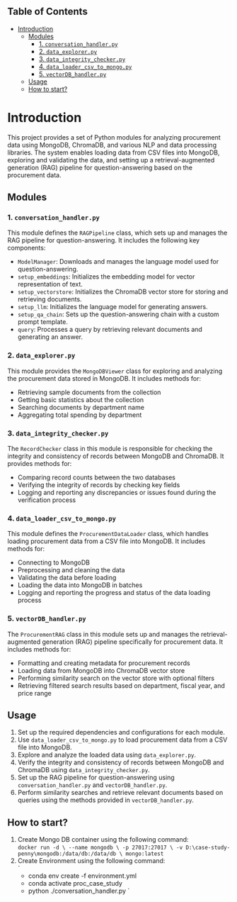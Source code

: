 
## Table of Contents
- [Introduction](#introduction)
  - [Modules](#modules)
    - [1. `conversation_handler.py`](#1-conversation_handlerpy)
    - [2. `data_explorer.py`](#2-data_explorerpy)
    - [3. `data_integrity_checker.py`](#3-data_integrity_checkerpy)
    - [4. `data_loader_csv_to_mongo.py`](#4-data_loader_csv_to_mongopy)
    - [5. `vectorDB_handler.py`](#5-vectordb_handlerpy)
  - [Usage](#usage)
  - [How to start?](#how-to-start)

# Introduction

This project provides a set of Python modules for analyzing procurement data using MongoDB, ChromaDB, and various NLP and data processing libraries. The system enables loading data from CSV files into MongoDB, exploring and validating the data, and setting up a retrieval-augmented generation (RAG) pipeline for question-answering based on the procurement data.

## Modules

### 1. `conversation_handler.py`

This module defines the `RAGPipeline` class, which sets up and manages the RAG pipeline for question-answering. It includes the following key components:
- `ModelManager`: Downloads and manages the language model used for question-answering.
- `setup_embeddings`: Initializes the embedding model for vector representation of text.
- `setup_vectorstore`: Initializes the ChromaDB vector store for storing and retrieving documents.
- `setup_llm`: Initializes the language model for generating answers.
- `setup_qa_chain`: Sets up the question-answering chain with a custom prompt template.
- `query`: Processes a query by retrieving relevant documents and generating an answer.

### 2. `data_explorer.py`

This module provides the `MongoDBViewer` class for exploring and analyzing the procurement data stored in MongoDB. It includes methods for:
- Retrieving sample documents from the collection
- Getting basic statistics about the collection
- Searching documents by department name
- Aggregating total spending by department

### 3. `data_integrity_checker.py`

The `RecordChecker` class in this module is responsible for checking the integrity and consistency of records between MongoDB and ChromaDB. It provides methods for:
- Comparing record counts between the two databases
- Verifying the integrity of records by checking key fields
- Logging and reporting any discrepancies or issues found during the verification process

### 4. `data_loader_csv_to_mongo.py`

This module defines the `ProcurementDataLoader` class, which handles loading procurement data from a CSV file into MongoDB. It includes methods for:
- Connecting to MongoDB
- Preprocessing and cleaning the data
- Validating the data before loading
- Loading the data into MongoDB in batches
- Logging and reporting the progress and status of the data loading process

### 5. `vectorDB_handler.py`

The `ProcurementRAG` class in this module sets up and manages the retrieval-augmented generation (RAG) pipeline specifically for procurement data. It includes methods for:
- Formatting and creating metadata for procurement records
- Loading data from MongoDB into ChromaDB vector store
- Performing similarity search on the vector store with optional filters
- Retrieving filtered search results based on department, fiscal year, and price range

## Usage

1. Set up the required dependencies and configurations for each module.
2. Use `data_loader_csv_to_mongo.py` to load procurement data from a CSV file into MongoDB.
3. Explore and analyze the loaded data using `data_explorer.py`.
4. Verify the integrity and consistency of records between MongoDB and ChromaDB using `data_integrity_checker.py`.
5. Set up the RAG pipeline for question-answering using `conversation_handler.py` and `vectorDB_handler.py`.
6. Perform similarity searches and retrieve relevant documents based on queries using the methods provided in `vectorDB_handler.py`.

## How to start?
1. Create Mongo DB container using the following command:  
   ``
   docker run -d \
  --name mongodb \
  -p 27017:27017 \
  -v D:\case-study-penny\mongodb:/data/db:/data/db \
  mongo:latest
   ``
2. Create Environment using the following command:  
   `
    - conda env create -f environment.yml
    - conda activate proc_case_study
    - python ./conversation_handler.py
   `
